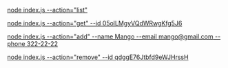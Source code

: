 [node index.js --action="list"](https://drive.google.com/file/d/1E9S-lpnIEm96xuikvSqTXsClTfggzolK/view)

[node index.js --action="get" --id 05olLMgyVQdWRwgKfg5J6](https://drive.google.com/file/d/1aZdyO95YbKLv-jIEqorzCu8RrBsFvAmY/view)

[node index.js --action="add" --name Mango --email mango@gmail.com --phone 322-22-22](https://drive.google.com/file/d/1b7S0Sai87kj8rlGlJfriLi362K0BQV2A/view)

[node index.js --action="remove" --id qdggE76Jtbfd9eWJHrssH](https://drive.google.com/file/d/1gJ2Tc3-xOh6gKAFMnYSlG_zYRzMFiy_m/view)